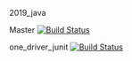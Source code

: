 2019_java

Master [![Build Status](https://travis-ci.org/frc3452/2019_java.svg?branch=master)](https://travis-ci.org/frc3452/2019_java)

one_driver_junit [![Build Status](https://travis-ci.org/frc3452/2019_java.svg?branch=one_driver_junit)](https://travis-ci.org/frc3452/2019_java)
